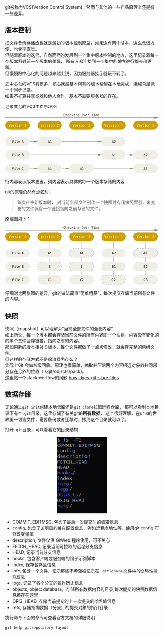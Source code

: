 git被称为VCS(Version Control System)，然而与其他的一些产品原理上还是有一些差异。  

## 版本控制
把文件备份存储应该就是最初的版本控制原型，如果这有两个版本，这么做很方便，也合乎直觉。  
但随着版本的迭代，自然而然的发展到一个集中版本控制的地方，这里记录着每一个版本相对前一个版本的差异，
所有人都连接到一个集中的地方进行提交和更新。  
但慢慢的中心化的问题越来越尖锐，因为服务器挂了就玩不转了。  

去中心化的VCS有很多，核心就是基本所有的版本控制在本地完成，远程只是做一个同步记录。  
如果不打算共享或者和他人合作，基本不需要服务器的存在。  

记录变化的VCS工作原理图
<center>

![版本控制原理](img/vcs.png)
</center>
行内容表示版本更迭，列内容表示具体的每一个版本存储的内容

git的原理仍然有点区别：    
> 每次产生新版本时， 对当前全部文件制作一个快照并存储快照索引，未变更的文件保留一个链接指向之前存储的文件。  

原理图如下：
<center>

![快照](img/snapshots.png)
</center>
仔细对比两张图的差异，git的做法简直“简单粗暴”，每次提交存储当前所有文件的内容。

## 快照
快照（snapshot）可以理解为“当前全部文件的全部内容”  
如上所说，每一个版本都会存储当前文件的所有内容即一个快照。内容没有变化的的单个文件会存链接，指向之前的内容。  
那如果新的版本相对旧版本，每个文件都做了一点点修改，就会存完整的两组文件。  
但这样的存储方式不是很浪费内存么？  
实际上Git 会做垃圾回收。原理也很简单，抽取并压缩两个内容相近对象的共同部分存在另外的位置（./.git/objects/pack）。    
这里帖一个stackoverflow的问题 [how-does-git-store-files](https://stackoverflow.com/questions/8198105/how-does-git-store-files)

## 数据存储
无论通过`git init`创建本地仓库还是`git clone`拉取远程仓库，
都可以看到本地目录下有个`.git`目录，这里存储了有关git的**所有数据**，
这个很好理解，在unix的世界里一切皆文件，需要备份或者迁移时，拷贝这个目录就可以了。  

打开`.git`目录，可以看看它的目录结构  
<center>

![.git](img/git-dir.png)
</center>

- COMMIT_EDITMSG, 包含了最后一次提交时的编辑信息
- config, 包含了该项目的独有配置信息，例如远程库地址等，使用git config 可修改变量值
- description, 文件仅供 GitWeb 程序使用，可不关心
- FETCH_HEAD, 记录当前可拉取的远程分支信息
- HEAD, 记录当前分支信息
- hooks, 包含客户端或服务端的钩子示例脚本
- index, 保存暂存区信息
- info, 包含一个文件，记录那些不希望被记录在 `.gitignore` 文件中的全局性排除信息
- logs, 记录了各个分支的操作历史信息
- objects, object database，存储所有数据内容的目录,每次提交的快照数据信息都存在这里
- ORIG_HEAD, 存储当前提交的上一次提交的哈希值信息
- refs, 存储指向数据（分支）的提交对象的指针目录

执行命令下面的命令可查看官方文档的详细说明
    
    git help gitrepository-layout


